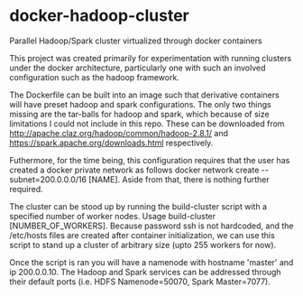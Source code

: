 # docker-hadoop-cluster
Parallel Hadoop/Spark cluster virtualized through docker containers

This project was created primarily for experimentation with running clusters under the docker architecture, particularly one with such an involved configuration such as the hadoop framework.

The Dockerfile can be built into an image such that derivative containers will have preset hadoop and spark configurations. The only two things missing are the tar-balls for hadoop and spark, which because of size limitations I could not include in this repo. These can be downloaded from http://apache.claz.org/hadoop/common/hadoop-2.8.1/ and https://spark.apache.org/downloads.html respectively.

Futhermore, for the time being, this configuration requires that the user has created a docker private network as follows docker network create --subnet=200.0.0.0/16 [NAME]. Aside from that, there is nothing further required.

The cluster can be stood up by running the build-cluster script with a specified number of worker nodes. Usage build-cluster [NUMBER_OF_WORKERS]. Because password ssh is not hardcoded, and the /etc/hosts files are created after container initialization, we can use this script to stand up a cluster of arbitrary size (upto 255 workers for now).

Once the script is ran you will have a namenode with hostname 'master' and ip 200.0.0.10. The Hadoop and Spark services can be addressed through their default ports (i.e. HDFS Namenode=50070, Spark Master=7077).
